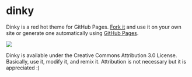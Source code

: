 dinky
=====

Dinky is a red hot theme for GitHub Pages. [Fork it](https://github.com/broccolini/dinky/fork_select) and use it on your own site or generate one automatically using [GitHub Pages](http://pages.github.com).

[![](http://broccolini.net/images/dinky-example.png)](http://urzajs.com/)

Dinky is available under the Creative Commons Attribution 3.0 License. Basically, use it, modify it, and remix it. Attribution is not necessary but it is appreciated :)